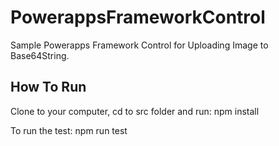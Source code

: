 # PowerappsFrameworkControl
Sample Powerapps Framework Control for Uploading Image to Base64String.

## How To Run
Clone to your computer, cd to src folder and run:
npm install

To run the test:
npm run test
